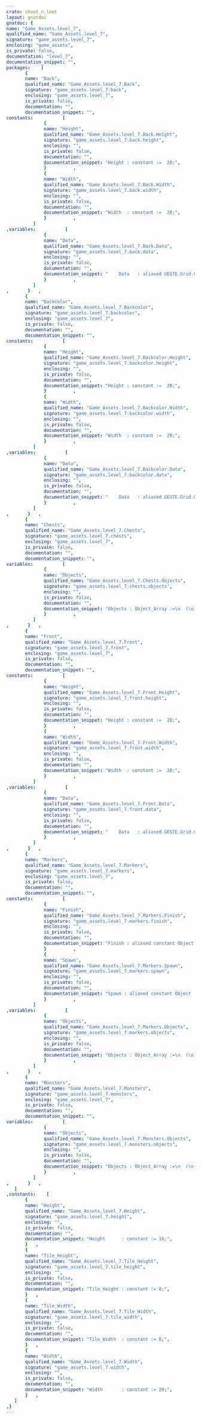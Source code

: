 ```yaml
---
crate: shoot_n_loot
layout: gnatdoc
gnatdoc: {
name: "Game_Assets.level_7",
qualified_name: "Game_Assets.level_7",
signature: "game_assets.level_7",
enclosing: "game_assets",
is_private: false,
documentation: "level_7",
documentation_snippet: "",
packages:    [
       {
       name: "Back",
       qualified_name: "Game_Assets.level_7.Back",
       signature: "game_assets.level_7.back",
       enclosing: "game_assets.level_7",
       is_private: false,
       documentation: "",
       documentation_snippet: "",
constants:           [
              {
              name: "Height",
              qualified_name: "Game_Assets.level_7.Back.Height",
              signature: "game_assets.level_7.back.height",
              enclosing: "",
              is_private: false,
              documentation: "",
              documentation_snippet: "Height : constant :=  20;",
              }          ,
              {
              name: "Width",
              qualified_name: "Game_Assets.level_7.Back.Width",
              signature: "game_assets.level_7.back.width",
              enclosing: "",
              is_private: false,
              documentation: "",
              documentation_snippet: "Width  : constant :=  20;",
              }          ,
          ]
,variables:           [
              {
              name: "Data",
              qualified_name: "Game_Assets.level_7.Back.Data",
              signature: "game_assets.level_7.back.data",
              enclosing: "",
              is_private: false,
              documentation: "",
              documentation_snippet: "    Data   : aliased GESTE.Grid.Grid_Data :=\n(( 78, 66, 66, 79, 66, 66, 66, 66, 66, 66, 66, 66, 66, 66, 66, 79),\n       ( 80, 0, 0, 61, 0, 0, 0, 0, 0, 0, 0, 0, 0, 0, 0, 61),\n       ( 80, 0, 0, 61, 0, 0, 0, 0, 0, 0, 0, 0, 0, 0, 0, 61),\n       ( 80, 0, 0, 61, 0, 0, 49, 50, 51, 0, 0, 0, 0, 0, 0, 61),\n       ( 80, 0, 0, 61, 0, 0, 61, 78, 93, 0, 0, 0, 49, 50, 50, 60),\n       ( 80, 0, 0, 61, 0, 0, 61, 80, 0, 0, 0, 0, 72, 66, 79, 67),\n       ( 80, 0, 0, 61, 0, 0, 61, 80, 0, 0, 0, 0, 0, 0, 61, 67),\n       ( 80, 0, 0, 61, 0, 0, 61, 80, 0, 0, 0, 0, 0, 0, 61, 67),\n       ( 80, 0, 0, 61, 0, 0, 61, 80, 0, 0, 0, 0, 0, 0, 61, 67),\n       ( 80, 0, 0, 72, 0, 0, 61, 80, 0, 0, 0, 0, 49, 50, 60, 67),\n       ( 80, 0, 0, 0, 0, 0, 61, 83, 51, 0, 0, 0, 72, 66, 66, 79),\n       ( 80, 0, 0, 0, 0, 0, 61, 78, 93, 0, 0, 0, 0, 0, 0, 61),\n       ( 83, 50, 51, 0, 0, 49, 60, 80, 0, 0, 0, 0, 0, 0, 0, 61),\n       ( 67, 67, 80, 0, 0, 61, 67, 83, 50, 50, 50, 0, 0, 50, 50, 60),\n       ( 9, 10, 9, 10, 9, 10, 9, 10, 9, 10, 9, 0, 0, 10, 9, 0),\n       ( 10, 9, 10, 9, 10, 9, 10, 9, 10, 9, 10, 0, 0, 9, 10, 0),\n       ( 9, 10, 9, 0, 0, 0, 0, 0, 0, 0, 0, 0, 0, 10, 9, 0),\n       ( 10, 9, 10, 0, 0, 0, 0, 0, 0, 0, 0, 0, 0, 9, 10, 0),\n       ( 9, 10, 9, 0, 0, 10, 0, 0, 0, 0, 0, 0, 0, 10, 9, 0),\n       ( 10, 9, 10, 9, 10, 9, 10, 9, 10, 9, 10, 9, 0, 9, 10, 0))      ;",
              }          ,
          ]
,       }   ,
       {
       name: "Backcolor",
       qualified_name: "Game_Assets.level_7.Backcolor",
       signature: "game_assets.level_7.backcolor",
       enclosing: "game_assets.level_7",
       is_private: false,
       documentation: "",
       documentation_snippet: "",
constants:           [
              {
              name: "Height",
              qualified_name: "Game_Assets.level_7.Backcolor.Height",
              signature: "game_assets.level_7.backcolor.height",
              enclosing: "",
              is_private: false,
              documentation: "",
              documentation_snippet: "Height : constant :=  20;",
              }          ,
              {
              name: "Width",
              qualified_name: "Game_Assets.level_7.Backcolor.Width",
              signature: "game_assets.level_7.backcolor.width",
              enclosing: "",
              is_private: false,
              documentation: "",
              documentation_snippet: "Width  : constant :=  20;",
              }          ,
          ]
,variables:           [
              {
              name: "Data",
              qualified_name: "Game_Assets.level_7.Backcolor.Data",
              signature: "game_assets.level_7.backcolor.data",
              enclosing: "",
              is_private: false,
              documentation: "",
              documentation_snippet: "    Data   : aliased GESTE.Grid.Grid_Data :=\n(( 2, 2, 2, 2, 2, 2, 2, 2, 2, 2, 2, 2, 2, 2, 2, 2),\n       ( 2, 2, 2, 2, 2, 2, 2, 2, 2, 2, 2, 2, 2, 2, 2, 2),\n       ( 2, 2, 2, 2, 2, 2, 2, 2, 2, 2, 2, 2, 2, 2, 2, 2),\n       ( 2, 2, 2, 2, 2, 2, 2, 2, 2, 2, 2, 2, 2, 2, 2, 2),\n       ( 2, 2, 2, 2, 2, 2, 2, 2, 2, 2, 2, 2, 2, 2, 2, 2),\n       ( 2, 2, 2, 2, 2, 2, 2, 2, 2, 2, 2, 2, 2, 2, 2, 2),\n       ( 2, 2, 2, 2, 2, 2, 2, 2, 2, 2, 2, 2, 2, 2, 2, 2),\n       ( 2, 2, 2, 2, 2, 2, 2, 2, 2, 2, 2, 2, 2, 2, 2, 2),\n       ( 2, 2, 2, 2, 2, 2, 2, 2, 2, 2, 2, 2, 2, 2, 2, 2),\n       ( 2, 2, 2, 2, 2, 2, 2, 2, 2, 2, 2, 2, 2, 2, 2, 2),\n       ( 2, 2, 2, 2, 2, 2, 2, 2, 2, 2, 2, 2, 2, 2, 2, 2),\n       ( 2, 2, 2, 2, 2, 2, 2, 2, 2, 2, 2, 2, 2, 2, 2, 2),\n       ( 2, 2, 2, 2, 2, 2, 2, 2, 2, 2, 2, 2, 2, 2, 2, 2),\n       ( 2, 2, 2, 2, 2, 2, 2, 2, 2, 2, 2, 2, 2, 2, 2, 2),\n       ( 1, 1, 1, 1, 1, 1, 1, 1, 1, 1, 1, 1, 1, 1, 1, 2),\n       ( 1, 1, 1, 1, 1, 1, 1, 1, 1, 1, 1, 1, 1, 1, 1, 2),\n       ( 1, 1, 1, 1, 1, 1, 1, 1, 1, 1, 1, 1, 1, 1, 1, 2),\n       ( 1, 1, 1, 1, 1, 1, 1, 1, 1, 1, 1, 1, 1, 1, 1, 2),\n       ( 1, 1, 1, 1, 1, 1, 1, 1, 1, 1, 1, 1, 1, 1, 1, 2),\n       ( 1, 1, 1, 1, 1, 1, 1, 1, 1, 1, 1, 1, 1, 1, 1, 2))      ;",
              }          ,
          ]
,       }   ,
       {
       name: "Chests",
       qualified_name: "Game_Assets.level_7.Chests",
       signature: "game_assets.level_7.chests",
       enclosing: "game_assets.level_7",
       is_private: false,
       documentation: "",
       documentation_snippet: "",
variables:           [
              {
              name: "Objects",
              qualified_name: "Game_Assets.level_7.Chests.Objects",
              signature: "game_assets.level_7.chests.objects",
              enclosing: "",
              is_private: false,
              documentation: "",
              documentation_snippet: "Objects : Object_Array :=\n  (\n     0 => (\n      Kind => POINT_OBJ,\n      Id   =>  18,\n      Name => null,\n      X    =>  1.44000E+02,\n      Y    =>  4.00000E+01,\n      Width =>  8.00000E+00,\n      Height =>  8.00000E+00,\n      Flip_Vertical => FALSE,\n      Flip_Horizontal => FALSE,\n      Tile_Id =>  3,\n      Str => null\n    ),\n     1 => (\n      Kind => POINT_OBJ,\n      Id   =>  25,\n      Name => null,\n      X    =>  1.04000E+02,\n      Y    =>  4.00000E+01,\n      Width =>  8.00000E+00,\n      Height =>  8.00000E+00,\n      Flip_Vertical => FALSE,\n      Flip_Horizontal => FALSE,\n      Tile_Id =>  3,\n      Str => null\n    )\n  );",
              }          ,
          ]
,       }   ,
       {
       name: "Front",
       qualified_name: "Game_Assets.level_7.Front",
       signature: "game_assets.level_7.front",
       enclosing: "game_assets.level_7",
       is_private: false,
       documentation: "",
       documentation_snippet: "",
constants:           [
              {
              name: "Height",
              qualified_name: "Game_Assets.level_7.Front.Height",
              signature: "game_assets.level_7.front.height",
              enclosing: "",
              is_private: false,
              documentation: "",
              documentation_snippet: "Height : constant :=  20;",
              }          ,
              {
              name: "Width",
              qualified_name: "Game_Assets.level_7.Front.Width",
              signature: "game_assets.level_7.front.width",
              enclosing: "",
              is_private: false,
              documentation: "",
              documentation_snippet: "Width  : constant :=  20;",
              }          ,
          ]
,variables:           [
              {
              name: "Data",
              qualified_name: "Game_Assets.level_7.Front.Data",
              signature: "game_assets.level_7.front.data",
              enclosing: "",
              is_private: false,
              documentation: "",
              documentation_snippet: "    Data   : aliased GESTE.Grid.Grid_Data :=\n(( 0, 0, 0, 0, 0, 0, 0, 0, 0, 0, 0, 0, 0, 0, 0, 0),\n       ( 0, 0, 84, 0, 0, 0, 0, 0, 0, 0, 0, 0, 0, 0, 0, 0),\n       ( 0, 0, 84, 0, 82, 0, 0, 0, 0, 0, 0, 0, 0, 0, 0, 0),\n       ( 0, 0, 84, 0, 0, 86, 0, 0, 0, 0, 0, 0, 0, 0, 0, 0),\n       ( 0, 82, 84, 0, 0, 84, 0, 0, 0, 70, 70, 70, 0, 0, 0, 0),\n       ( 0, 0, 84, 0, 0, 84, 0, 0, 0, 0, 0, 85, 0, 0, 0, 0),\n       ( 0, 0, 85, 0, 0, 85, 0, 0, 0, 0, 0, 0, 94, 95, 0, 0),\n       ( 81, 75, 75, 81, 75, 75, 81, 81, 75, 75, 96, 0, 94, 95, 0, 0),\n       ( 0, 0, 86, 0, 0, 86, 0, 0, 0, 0, 0, 0, 94, 95, 0, 0),\n       ( 0, 0, 85, 0, 0, 84, 0, 0, 0, 0, 0, 86, 0, 0, 0, 0),\n       ( 0, 82, 0, 0, 0, 84, 0, 0, 0, 70, 70, 70, 0, 0, 0, 0),\n       ( 0, 0, 0, 0, 0, 84, 0, 0, 0, 0, 0, 0, 0, 0, 0, 0),\n       ( 0, 0, 0, 0, 0, 0, 0, 0, 0, 0, 0, 0, 0, 0, 0, 0),\n       ( 0, 0, 0, 0, 0, 0, 0, 0, 0, 0, 0, 0, 0, 0, 0, 0),\n       ( 0, 0, 56, 34, 35, 97, 0, 0, 0, 0, 0, 0, 0, 27, 0, 0),\n       ( 0, 0, 63, 30, 30, 29, 30, 31, 30, 31, 64, 0, 0, 13, 0, 0),\n       ( 0, 0, 41, 0, 0, 0, 0, 0, 0, 0, 0, 0, 26, 16, 0, 0),\n       ( 0, 0, 38, 39, 0, 0, 0, 0, 0, 0, 0, 0, 22, 19, 0, 0),\n       ( 0, 0, 40, 0, 0, 52, 53, 0, 0, 0, 0, 0, 0, 28, 0, 0),\n       ( 0, 0, 56, 35, 36, 56, 34, 35, 36, 34, 35, 36, 0, 0, 0, 0))      ;",
              }          ,
          ]
,       }   ,
       {
       name: "Markers",
       qualified_name: "Game_Assets.level_7.Markers",
       signature: "game_assets.level_7.markers",
       enclosing: "game_assets.level_7",
       is_private: false,
       documentation: "",
       documentation_snippet: "",
constants:           [
              {
              name: "Finish",
              qualified_name: "Game_Assets.level_7.Markers.Finish",
              signature: "game_assets.level_7.markers.finish",
              enclosing: "",
              is_private: false,
              documentation: "",
              documentation_snippet: "Finish : aliased constant Object := (\n  Kind => POINT_OBJ,\n  Id   =>  24,\n  Name => new String'(\"Finish\"),\n  X    =>  1.52000E+02,\n  Y    =>  1.04000E+02,\n  Width =>  8.00000E+00,\n  Height =>  8.00000E+00,\n  Flip_Vertical => FALSE,\n  Flip_Horizontal => FALSE,\n  Tile_Id =>  5,\n  Str => null\n  );",
              }          ,
              {
              name: "Spawn",
              qualified_name: "Game_Assets.level_7.Markers.Spawn",
              signature: "game_assets.level_7.markers.spawn",
              enclosing: "",
              is_private: false,
              documentation: "",
              documentation_snippet: "Spawn : aliased constant Object := (\n  Kind => POINT_OBJ,\n  Id   =>  12,\n  Name => new String'(\"Spawn\"),\n  X    =>  1.60000E+01,\n  Y    =>  2.40000E+01,\n  Width =>  8.00000E+00,\n  Height =>  8.00000E+00,\n  Flip_Vertical => FALSE,\n  Flip_Horizontal => TRUE,\n  Tile_Id =>  4,\n  Str => null\n  );",
              }          ,
          ]
,variables:           [
              {
              name: "Objects",
              qualified_name: "Game_Assets.level_7.Markers.Objects",
              signature: "game_assets.level_7.markers.objects",
              enclosing: "",
              is_private: false,
              documentation: "",
              documentation_snippet: "Objects : Object_Array :=\n  (\n     0 => (\n      Kind => POINT_OBJ,\n      Id   =>  12,\n      Name => new String'(\"Spawn\"),\n      X    =>  1.60000E+01,\n      Y    =>  2.40000E+01,\n      Width =>  8.00000E+00,\n      Height =>  8.00000E+00,\n      Flip_Vertical => FALSE,\n      Flip_Horizontal => TRUE,\n      Tile_Id =>  4,\n      Str => null\n    ),\n     1 => (\n      Kind => POINT_OBJ,\n      Id   =>  24,\n      Name => new String'(\"Finish\"),\n      X    =>  1.52000E+02,\n      Y    =>  1.04000E+02,\n      Width =>  8.00000E+00,\n      Height =>  8.00000E+00,\n      Flip_Vertical => FALSE,\n      Flip_Horizontal => FALSE,\n      Tile_Id =>  5,\n      Str => null\n    )\n  );",
              }          ,
          ]
,       }   ,
       {
       name: "Monsters",
       qualified_name: "Game_Assets.level_7.Monsters",
       signature: "game_assets.level_7.monsters",
       enclosing: "game_assets.level_7",
       is_private: false,
       documentation: "",
       documentation_snippet: "",
variables:           [
              {
              name: "Objects",
              qualified_name: "Game_Assets.level_7.Monsters.Objects",
              signature: "game_assets.level_7.monsters.objects",
              enclosing: "",
              is_private: false,
              documentation: "",
              documentation_snippet: "Objects : Object_Array :=\n  (\n     0 => (\n      Kind => POINT_OBJ,\n      Id   =>  8,\n      Name => null,\n      X    =>  8.00000E+00,\n      Y    =>  1.20000E+02,\n      Width =>  8.00000E+00,\n      Height =>  8.00000E+00,\n      Flip_Vertical => FALSE,\n      Flip_Horizontal => FALSE,\n      Tile_Id =>  57,\n      Str => null\n    ),\n     1 => (\n      Kind => POINT_OBJ,\n      Id   =>  15,\n      Name => null,\n      X    =>  4.80000E+01,\n      Y    =>  4.80000E+01,\n      Width =>  8.00000E+00,\n      Height =>  8.00000E+00,\n      Flip_Vertical => FALSE,\n      Flip_Horizontal => FALSE,\n      Tile_Id =>  57,\n      Str => null\n    ),\n     2 => (\n      Kind => POINT_OBJ,\n      Id   =>  21,\n      Name => null,\n      X    =>  1.07818E+02,\n      Y    =>  1.04000E+02,\n      Width =>  8.00000E+00,\n      Height =>  8.00000E+00,\n      Flip_Vertical => FALSE,\n      Flip_Horizontal => FALSE,\n      Tile_Id =>  57,\n      Str => null\n    )\n  );",
              }          ,
          ]
,       }   ,
   ]
,constants:    [
       {
       name: "Height",
       qualified_name: "Game_Assets.level_7.Height",
       signature: "game_assets.level_7.height",
       enclosing: "",
       is_private: false,
       documentation: "",
       documentation_snippet: "Height      : constant := 16;",
       }   ,
       {
       name: "Tile_Height",
       qualified_name: "Game_Assets.level_7.Tile_Height",
       signature: "game_assets.level_7.tile_height",
       enclosing: "",
       is_private: false,
       documentation: "",
       documentation_snippet: "Tile_Height : constant := 8;",
       }   ,
       {
       name: "Tile_Width",
       qualified_name: "Game_Assets.level_7.Tile_Width",
       signature: "game_assets.level_7.tile_width",
       enclosing: "",
       is_private: false,
       documentation: "",
       documentation_snippet: "Tile_Width  : constant := 8;",
       }   ,
       {
       name: "Width",
       qualified_name: "Game_Assets.level_7.Width",
       signature: "game_assets.level_7.width",
       enclosing: "",
       is_private: false,
       documentation: "",
       documentation_snippet: "Width       : constant := 20;",
       }   ,
   ]
,}
---
```

